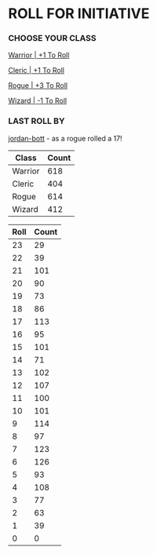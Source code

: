 # ROLL FOR INITIATIVE
### CHOOSE YOUR CLASS

[Warrior | +1 To Roll](https://github.com/benjaminsampica/benjaminsampica/issues/new?title=roll%7Cwarrior&body=Just+click+%27Submit+new+issue%27.)

[Cleric | +1 To Roll](https://github.com/benjaminsampica/benjaminsampica/issues/new?title=roll%7Ccleric&body=Just+click+%27Submit+new+issue%27.)

[Rogue | +3 To Roll](https://github.com/benjaminsampica/benjaminsampica/issues/new?title=roll%7Crogue&body=Just+click+%27Submit+new+issue%27.)

[Wizard | -1 To Roll](https://github.com/benjaminsampica/benjaminsampica/issues/new?title=roll%7Cwizard&body=Just+click+%27Submit+new+issue%27.)
### LAST ROLL BY
[jordan-bott](https://www.github.com/jordan-bott) - as a rogue rolled a 17!

|Class|Count|
|-|-|
|Warrior|618|
|Cleric|404|
|Rogue|614|
|Wizard|412|

|Roll|Count|
|-|-|
|23|29
|22|39
|21|101
|20|90
|19|73
|18|86
|17|113
|16|95
|15|101
|14|71
|13|102
|12|107
|11|100
|10|101
|9|114
|8|97
|7|123
|6|126
|5|93
|4|108
|3|77
|2|63
|1|39
|0|0
